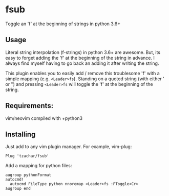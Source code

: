 # fsub
Toggle an 'f' at the beginning of strings in python 3.6+

## Usage

Literal string interpolation (f-strings) in python 3.6+ are awesome. But, its easy to forget adding the 
'f' at the beginning of the string in advance. I always find myself having to go back an adding it after writing the string.

This plugin enables you to easily add / remove this troublesome 'f' with a simple mapping (e.g. `<Leader>fs`). 
Standing on a quoted string (with either ' or ") and pressing `<Leader>fs` will toggle the 'f' at the beginning of the string.

## Requirements:

vim/neovim compiled with +python3

## Installing

Just add to any vim plugin manager. For example, vim-plug:
```
Plug 'tzachar/fsub'
```

Add a mapping for python files:

```
augroup pythonFormat                                                                                                                   
autocmd!                                                                                                                               
  autocmd FileType python nnoremap <Leader>fs :FToggle<Cr>                                                                       
augroup end      
```
